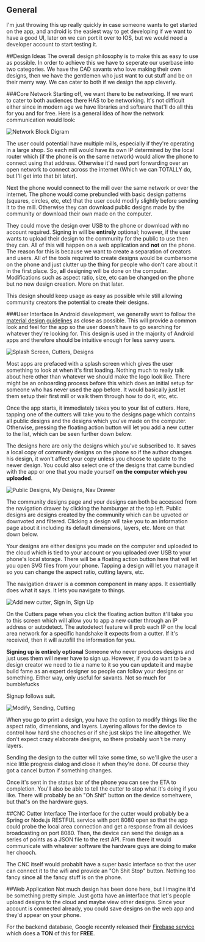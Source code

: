 [network]: http://i.imgur.com/hcv1gI5.png "Network Block Diagram"
[home]: http://i.imgur.com/FZcOZl9.png "Splash Screen, Cutters, DesignsSplash Screen, Cutters, Designs"
[community]: http://i.imgur.com/JEk9DaU.png "Public Designs, My Designs, Nav Drawer"
[signin]: http://i.imgur.com/dndRXRJ.png "Add new cutter, Sign in, Sign Up"
[cutting]: http://i.imgur.com/9Y6X61W.png "Modify, Sending, Cutting"
## General
I'm just throwing this up really quickly in case someone wants to get started on the app, and android is the easiest way to get developing if we want to have a good UI, later on we can port it over to IOS, but we would need a developer account to start testing it.

##Design Ideas
The overall design philosophy is to make this as easy to use as possible. 
In order to achieve this we have to seperate our userbase into two categories. We have the CAD savants who love making their own designs, then we have the gentlemen who just want to cut stuff and be on their merry way. We can cater to both if we design the app cleverly. 

###Core Network
Starting off, we want there to be networking. If we want to cater to both audiences there HAS to be networking. It's not difficult either since in modern age we have libraries and software that'll do all this for you and for free. 
Here is a general idea of how the network communication would look:

![Network Block Digram][network]

The user could potentiall have multiple mills, especially if they're operating in a large shop. So each mill would have its own IP determined by the local router which (if the phone is on the same network) would allow the phone to connect using that address. Otherwise it'd need port forwarding over an open network to connect across the internet (Which we can TOTALLY do, but I'll get into that bit later). 

Next the phone would connect to the mill over the same network or over the internet. The phone would come prebundled with basic design patterns (squares, circles, etc, etc) that the user could modify slightly before sending it to the mill. Otherwise they can download public designs made by the community or download their own made on the computer.

They could move the design over USB to the phone or download with no account required. Signing in will be **entirely** optional; however, if the user wants to upload their design to the community for the public to use then they can. All of this will happen on a web application and **not** on the phone. The reason for this is because we want to create a separation of creators and users. All of the tools required to create designs would be cumbersome on the phone and just clutter up the thing for people who don't care about it in the first place. So, **all** designing will be done on the computer. Modifications such as aspect ratio, size, etc can be changed on the phone but no new design creation. More on that later.

This design should keep usage as easy as possible while still allowing community creators the potential to create their designs. 

###User Interface
In Android development, we generally want to follow the [material design guidelines](https://material.io/guidelines/) as close as possible. This will provide a common look and feel for the app so the user doesn't have to go searching for whatever they're looking for. This design is used in the majority of Android apps and therefore should be intuitive enough for less savvy users. 

![Splash Screen, Cutters, Designs][home]

Most apps are prefaced with a splash screen which gives the user something to look at when it's first loading. Nothing much to really talk about here other than whatever we should make the logo look like. There might be an onboarding process before this which does an initial setup for someone who has never used the app before. It would basically just let them setup their first mill or walk them through how to do it, etc, etc. 

Once the app starts, it immediately takes you to your list of cutters. Here, tapping one of the cutters will take you to the designs page which contains all public designs and the designs which you've made on the computer. Otherwise, pressing the floating action button will let you add a new cutter to the list, which can be seen further down below. 

The designs here are only the designs which you've subscribed to. It saves a local copy of community designs on the phone so if the author changes his design, it won't affect your copy unless you choose to update to the newer design. You could also select one of the designs that came bundled with the app or one that you made yourself **on the computer which you uploaded**. 

![Public Designs, My Designs, Nav Drawer][community]

The community designs page and your designs can both be accessed from the navigation drawer by clicking the hamburger at the top left. Public designs are designs created by the community which can be upvoted or downvoted and filtered. Clicking a design will take you to an information page about it including its default dimensions, layers, etc. More on that down below. 

Your designs are either designs you made on the computer and uploaded to the cloud which is tied to your account or you uploaded over USB to your phone's local storage. There will be a floating action button here that will let you open SVG files from your phone. Tapping a design will let you manage it so you can change the aspect ratio, cutting layers, etc.

The navigation drawer is a common component in many apps. It essentially does what it says. It lets you navigate to things. 

![Add new cutter, Sign in, Sign Up][signin]

On the Cutters page when you click the floating action button it'll take you to this screen which will allow you to app a new cutter through an IP address or autodetect. The autodetect feature will prob each IP on the local area network for a specific handshake it expects from a cutter. If it's received, then it will autofill the information for you. 

**Signing up is entirely optional** Someone who never produces designs and just uses them will never have to sign up. However, if you do want to be a design creator we need to tie a name to it so you can update it and maybe build fame as an expert designer so people can follow your designs or something. Either way, only useful for savants. Not so much for bumblefucks

Signup follows suit. 

![Modify, Sending, Cutting][cutting]

When you go to print a design, you have the option to modify things like the aspect ratio, dimensions, and layers. Layering allows for the device to control how hard she chooches or if she just skips the line altogether. We don't expect crazy elaborate designs, so there probably won't be many layers. 

Sending the design to the cutter will take some time, so we'll give the user a nice little progress dialog and close it when they're done. Of course they got a cancel button if something changes. 

Once it's sent in the status bar of the phone you can see the ETA to completion. You'll also be able to tell the cutter to stop what it's doing if you like. There will probably be an "Oh Shit" button on the device somehwere, but that's on the hardware guys. 

##CNC Cutter Interface
The interface for the cutter would probably be a Spring or Node.js RESTFUL service with port 8080 open so that the app could probe the local area connection and get a response from all devices broadcasting on port 8080. Then, the device can send the design as a series of points as a JSON file to the rest API. From there it would communicate with whatever software the hardware guys are doing to make her chooch. 

The CNC itself would probablt have a super basic interface so that the user can connect it to the wifi and provide an "Oh Shit Stop" button. Nothing too fancy since all the fancy stuff is on the phone.

##Web Application
Not much design has been done here, but I imagine it'd be something pretty simple. Just gotta have an interface that let's people upload designs to the cloud and maybe view other designs. Since your account is connected already, you could save designs on the web app and they'd appear on your phone. 

For the backend database, Google recently released their [Firebase service](https://firebase.google.com/) which does a **TON** of this for **FREE**.
